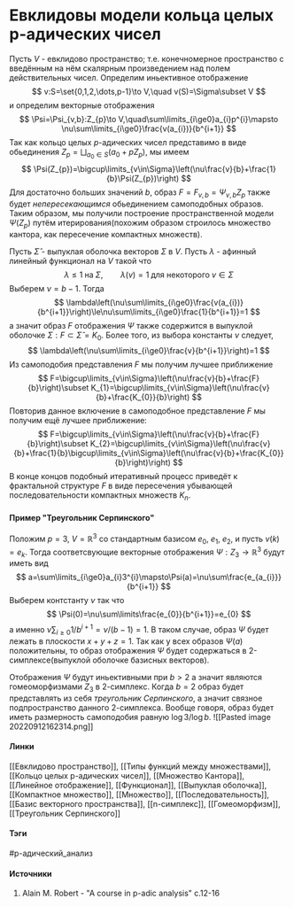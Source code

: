 # Евклидовы модели кольца целых p-адических чисел
Пусть $V$ - евклидово пространство; т.е. конечномерное пространство с введённым на нём скалярным произведением над полем действительных чисел. Определим иньективное отображение
$$
v:S=\set{0,1,2,\dots,p-1}\to V,\quad v(S)=\Sigma\subset V
$$
и определим векторные отображения
$$
\Psi=\Psi_{v,b}:Z_{p}\to V,\quad\sum\limits_{i\ge0}a_{i}p^{i}\mapsto \nu\sum\limits_{i\ge0}\frac{v(a_{i})}{b^{i+1}}
$$
Так как кольцо целых $p$-адических чисел представимо в виде обьединения $Z_{p}=\bigsqcup_{a_{0}\in S}(a_{0}+pZ_{p})$, мы имеем
$$
\Psi(Z_{p})=\bigcup\limits_{v\in\Sigma}\left(\nu\frac{v}{b}+\frac{1}{b}\Psi(Z_{p})\right)
$$
Для достаточно больших значений $b$, образ $F=F_{v,b}=\Psi_{v,b}Z_{p}$ также будет *непересекающимся* обьединением самоподобных образов. Таким образом, мы получили построение пространственной модели $\Psi(Z_{p})$ путём итерирования(похожим образом строилось множество кантора, как пересечение компактных множеств).

Пусть $\widehat{\Sigma}$ - выпуклая оболочка векторов $\Sigma$ в $V$. Пусть $\lambda$ - афинный линейный функционал на $V$ такой что
$$
\lambda\le1\;\text{на}\;\Sigma,\qquad \lambda(v)=1\;\text{для некоторого}\;v\in\Sigma
$$
Выберем $\nu=b-1$. Тогда
$$
\lambda\left(\nu\sum\limits_{i\ge0}\frac{v(a_{i})}{b^{i+1}}\right)\le\nu\sum\limits_{i\ge0}\frac{1}{b^{i+1}}=1
$$
а значит образ $F$ отображения $\Psi$ также содержится в выпуклой оболочке $\Sigma:F\subset\widehat{\Sigma}=K_{0}$. Более того, из выбора константы $\nu$ следует, 
$$
\lambda\left(\nu\sum\limits_{i\ge0}\frac{v}{b^{i+1}}\right)=1
$$
Из самоподобия представления $F$ мы получим лучшее приближение
$$
F=\bigcup\limits_{v\in\Sigma}\left(\nu\frac{v}{b}+\frac{F}{b}\right)\subset K_{1}=\bigcup\limits_{v\in\Sigma}\left(\nu\frac{v}{b}+\frac{K_{0}}{b}\right)
$$
Повторив данное включение в самоподобное представление $F$ мы получим ещё лучшее приближение:
$$
F=\bigcup\limits_{v\in\Sigma}\left(\nu\frac{v}{b}+\frac{F}{b}\right)\subset K_{2}=\bigcup\limits_{v\in\Sigma}\left(\nu\frac{v}{b}+\frac{1}{b}\bigcup\limits_{v\in\Sigma}\left(\nu\frac{v}{b}+\frac{K_{0}}{b}\right)\right)
$$
В конце концов подобный итеративный процесс приведёт к фрактальной структуре $F$ в виде пересечения убывающей последовательности компактных множеств $K_{n}$.
#### Пример "Треугольник Серпинского"
Положим $p=3$, $V=\mathbb{R}^{3}$ со стандартным базисом $e_{0}$, $e_{1}$, $e_{2}$, и пусть $v(k)=e_{k}$. Тогда соответсвующие векторные отображения $\Psi:Z_{3}\to\mathbb{R}^{3}$ будут иметь вид
$$
a=\sum\limits_{i\ge0}a_{i}3^{i}\mapsto\Psi(a)=\nu\sum\frac{e_{a_{i}}}{b^{i+1}}
$$
Выберем контстанту $\nu$ так что
$$
\Psi(0)=\nu\sum\limits\frac{e_{0}}{b^{i+1}}=e_{0}
$$
а именно $\nu\sum_{i\ge0}1/b^{i+1}=\nu/(b-1)=1$. В таком случае, образ $\Psi$ будет лежать в плоскости $x+y+z=1$. Так как у всех образов $\Psi(a)$ положительны, то образ отображения $\Psi$ будет содержаться в 2-симплексе(выпуклой оболочке базисных векторов).

Отображения $\Psi$ будут иньективными при $b>2$ а значит являются гомеоморфизмами $Z_{3}$ в 2-симплекс. Когда $b=2$ образ будет представлять из себя *треугольник Серпинского*, а значит связное подпространство данного 2-симплекса. Вообще говоря, образ будет иметь размерность самоподобия равную $\log3/\log b$.
![[Pasted image 20220912162314.png]]
#### Линки
 [[Евклидово пространство]],
 [[Типы функций между множествами]],
 [[Кольцо целых p-адических чисел]],
 [[Множество Кантора]],
 [[Линейное отображение]],
 [[Функционал]],
 [[Выпуклая оболочка]],
 [[Компактное множество]],
 [[Множество]],
 [[Последовательность]],
 [[Базис векторного пространства]],
 [[n-симплекс]],
 [[Гомеоморфизм]],
 [[Треугольник Серпинского]]
#### Тэги
 #p-адический_анализ 
#### Источники
1. Alain M. Robert - "A course in p-adic analysis" c.12-16